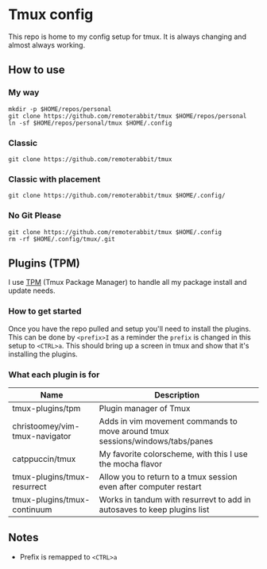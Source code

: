 # Tmux config

This repo is home to my config setup for tmux. It is always changing and almost always working.

## How to use

### My way

```shell
mkdir -p $HOME/repos/personal
git clone https://github.com/remoterabbit/tmux $HOME/repos/personal
ln -sf $HOME/repos/personal/tmux $HOME/.config
```

### Classic

```shell
git clone https://github.com/remoterabbit/tmux
```

### Classic with placement

```shell
git clone https://github.com/remoterabbit/tmux $HOME/.config/
```

### No Git Please

```shell
git clone https://github.com/remoterabbit/tmux $HOME/.config
rm -rf $HOME/.config/tmux/.git
```

## Plugins (TPM)

I use [TPM](https://github.com/tmux-plugins/tpm) (Tmux Package Manager) to handle all my package install and update needs.

### How to get started

Once you have the repo pulled and setup you'll need to install the plugins. This can be done by `<prefix>I` as a reminder the `prefix` is changed in this setup to `<CTRL>a`.
This should bring up a screen in tmux and show that it's installing the plugins.

### What each plugin is for

| Name | Description |
| ---- | ----------- |
| tmux-plugins/tpm | Plugin manager of Tmux |
| christoomey/vim-tmux-navigator | Adds in vim movement commands to move around tmux sessions/windows/tabs/panes |
| catppuccin/tmux | My favorite colorscheme, with this I use the mocha flavor |
| tmux-plugins/tmux-resurrect | Allow you to return to a tmux session even after computer restart |
| tmux-plugins/tmux-continuum | Works in tandum with resurrevt to add in autosaves to keep plugins list |

## Notes

- Prefix is remapped to `<CTRL>a`

